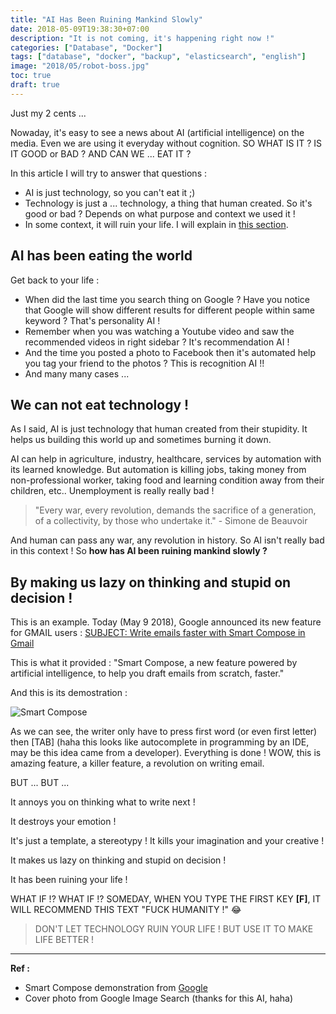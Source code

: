 ```yaml
---
title: "AI Has Been Ruining Mankind Slowly"
date: 2018-05-09T19:38:30+07:00
description: "It is not coming, it's happening right now !"
categories: ["Database", "Docker"]
tags: ["database", "docker", "backup", "elasticsearch", "english"]
image: "2018/05/robot-boss.jpg"
toc: true
draft: true
---
```


Just my 2 cents ...

Nowaday, it's easy to see a news about AI (artificial intelligence) on the media. Even we are using it everyday without cognition. SO WHAT IS IT ? IS IT GOOD or BAD ? AND CAN WE ... EAT IT ?

In this article I will try to answer that questions :

- AI is just technology, so you can't eat it ;)
- Technology is just a ... technology, a thing that human created. So it's good or bad ? Depends on what purpose and context we used it !
- In some context, it will ruin your life. I will explain in [this section](#by-making-us-lazy-on-thinking-and-stupid-on-decision).

## AI has been eating the world

Get back to your life :

- When did the last time you search thing on Google ? Have you notice that Google will show different results for different people within same keyword ? That's personality AI !
- Remember when you was watching a Youtube video and saw the recommended videos in right sidebar ? It's recommendation AI !
- And the time you posted a photo to Facebook then it's automated help you tag your friend to the photos ? This is recognition AI !!
- And many many cases ...

## We can not eat technology !

As I said, AI is just technology that human created from their stupidity. It helps us building this world up and sometimes burning it down.

AI can help in agriculture, industry, healthcare, services by automation with its learned knowledge. But automation is killing jobs, taking money from non-professional worker, taking food and learning condition away from their children, etc.. Unemployment is really really bad !

> "Every war, every revolution, demands the sacrifice of a generation, of a collectivity, by those who undertake it." - Simone de Beauvoir

And human can pass any war, any revolution in history. So AI isn't really bad in this context ! So **how has AI been ruining mankind slowly ?**

## By making us lazy on thinking and stupid on decision !

This is an example. Today (May 9 2018), Google announced its new feature for GMAIL users : [SUBJECT: Write emails faster with Smart Compose in Gmail](https://www.blog.google/products/gmail/subject-write-emails-faster-smart-compose-gmail/)

This is what it provided : "Smart Compose, a new feature powered by artificial intelligence, to help you draft emails from scratch, faster."

And this is its demostration :

![Smart Compose](https://storage.googleapis.com/gweb-uniblog-publish-prod/original_images/Smart-compose_Taco_Tuesday.gif)

As we can see, the writer only have to press first word (or even first letter) then [TAB] (haha this looks like autocomplete in programming by an IDE, may be this idea came from a developer). Everything is done ! WOW, this is amazing feature, a killer feature, a revolution on writing email.

BUT ... BUT ...

It annoys you on thinking what to write next !

It destroys your emotion !

It's just a template, a stereotypy ! It kills your imagination and your creative !

It makes us lazy on thinking and stupid on decision !

It has been ruining your life !

WHAT IF !? WHAT IF !? SOMEDAY, WHEN YOU TYPE THE FIRST KEY **[F]**, IT WILL RECOMMEND THIS TEXT "FUCK HUMANITY !" 😂

> DON'T LET TECHNOLOGY RUIN YOUR LIFE ! BUT USE IT TO MAKE LIFE BETTER !

-------------------------------

**Ref :**

- Smart Compose demonstration from [Google](https://www.blog.google/products/gmail/subject-write-emails-faster-smart-compose-gmail/)
- Cover photo from Google Image Search (thanks for this AI, haha)